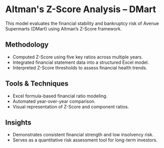 # Altman's Z-Score Analysis – DMart

This model evaluates the financial stability and bankruptcy risk of Avenue Supermarts (DMart) using Altman’s Z-Score framework.

## Methodology
- Computed Z-Score using five key ratios across multiple years.
- Integrated financial statement data into a structured Excel model.
- Interpreted Z-Score thresholds to assess financial health trends.

## Tools & Techniques
- Excel formula-based financial ratio modeling.
- Automated year-over-year comparison.
- Visual representation of Z-Score and component ratios.

## Insights
- Demonstrates consistent financial strength and low insolvency risk.
- Serves as a quantitative risk assessment tool for long-term investors.

